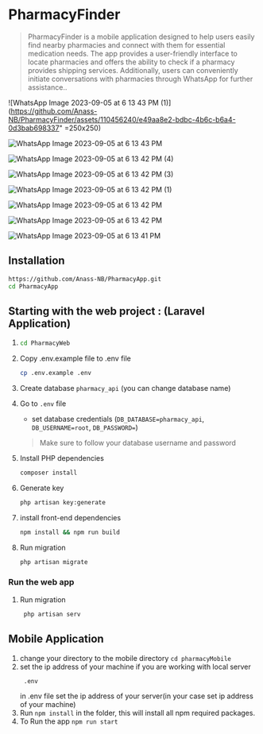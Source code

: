 # PharmacyFinder
>PharmacyFinder is a mobile application designed to help users easily find nearby pharmacies and connect with them for essential medication needs. The app provides a user-friendly interface to locate pharmacies and offers the ability to check if a pharmacy provides shipping services. Additionally, users can conveniently initiate conversations with pharmacies through WhatsApp for further assistance..



![WhatsApp Image 2023-09-05 at 6 13 43 PM (1)](https://github.com/Anass-NB/PharmacyFinder/assets/110456240/e49aa8e2-bdbc-4b6c-b6a4-0d3bab698337" =250x250)

![WhatsApp Image 2023-09-05 at 6 13 43 PM](https://github.com/Anass-NB/PharmacyFinder/assets/110456240/8ec8477f-12fb-4eb5-b8c9-73f295902d40)

![WhatsApp Image 2023-09-05 at 6 13 42 PM (4)](https://github.com/Anass-NB/PharmacyFinder/assets/110456240/efcbd974-5a68-4304-9aff-8e5d8efc3a81)

![WhatsApp Image 2023-09-05 at 6 13 42 PM (3)](https://github.com/Anass-NB/PharmacyFinder/assets/110456240/b7ff43cd-749a-4cbe-8865-030ed10ec141)

![WhatsApp Image 2023-09-05 at 6 13 42 PM (1)](https://github.com/Anass-NB/PharmacyFinder/assets/110456240/5eff1a14-73cf-4d29-8d8b-a7da04467e5a)

![WhatsApp Image 2023-09-05 at 6 13 42 PM](https://github.com/Anass-NB/PharmacyFinder/assets/110456240/8d538c89-ab51-4b89-8366-54b0b675dfda)


![WhatsApp Image 2023-09-05 at 6 13 42 PM](https://github.com/Anass-NB/PharmacyFinder/assets/110456240/ae196eaf-c146-4cff-8599-9de12312448f)


![WhatsApp Image 2023-09-05 at 6 13 41 PM](https://github.com/Anass-NB/PharmacyFinder/assets/110456240/056c200d-0ac8-40c1-8d55-b60f57cb242e)

## Installation

```sh
https://github.com/Anass-NB/PharmacyApp.git
cd PharmacyApp
```

## Starting with the web project : (Laravel Application)
1. 
    ```sh
    cd PharmacyWeb
    ```
1. Copy .env.example file to .env file
    ```sh
    cp .env.example .env
    ```
1. Create database `pharmacy_api` (you can change database name)


1. Go to `.env` file 
    - set database credentials (`DB_DATABASE=pharmacy_api`, `DB_USERNAME=root`, `DB_PASSWORD=`)
    > Make sure to follow your database username and password

1. Install PHP dependencies 
    ```sh
    composer install
    ```

1. Generate key 
    ```sh
    php artisan key:generate
    ```

1. install front-end dependencies
    ```sh
    npm install && npm run build
    ```

1. Run migration
    ```sh
    php artisan migrate
    ```

### Run the web app
1. Run migration
   ```sh
    php artisan serv
    ```

## Mobile Application

1. change your directory to the mobile directory `cd pharmacyMobile`
1. set the ip address of your machine if you are working with local server 
    ```sh
     .env
    ```
    in .env file set the ip address of your server(in your case set ip address of your machine)
2. Run `npm install` in the folder, this will install all npm required packages.
3. To Run the app `npm run start`




